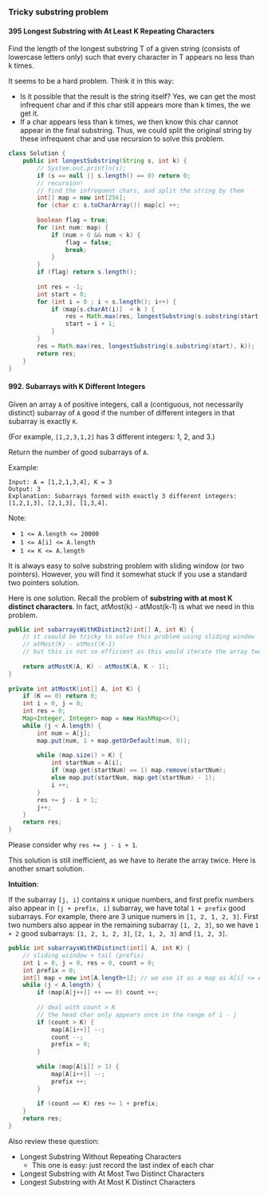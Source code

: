 ### Tricky substring problem 

#### 395 Longest Substring with At Least K Repeating Characters

Find the length of the longest substring T of a given string (consists of lowercase letters only) such that every character in T appears no less than k times.

It seems to be a hard problem. Think it in this way: 
- Is it possible that the result is the string itself? Yes, we can get the most infrequent char and if this char still appears more than k times, the we get it.
- If a char appears less than k times, we then know this char cannot appear in the final substring. Thus, we could split the original string by these infrequent char and use recursion to solve this problem.

```java
class Solution {
    public int longestSubstring(String s, int k) {
        // System.out.println(s);
        if (s == null || s.length() == 0) return 0;
        // recursion!
        // find the infrequent chars, and split the string by them
        int[] map = new int[256];
        for (char c: s.toCharArray()) map[c] ++;
        
        boolean flag = true;
        for (int num: map) {
            if (num > 0 && num < k) {
                flag = false;
                break;
            }
        }
        if (flag) return s.length();
        
        int res = -1;
        int start = 0;
        for (int i = 0 ; i < s.length(); i++) {
            if (map[s.charAt(i)]  < k ) {
                res = Math.max(res, longestSubstring(s.substring(start, i), k));
                start = i + 1;
            }
        }
        res = Math.max(res, longestSubstring(s.substring(start), k));
        return res;
    }
}
```

#### 992. Subarrays with K Different Integers

Given an array `A` of positive integers, call a (contiguous, not necessarily distinct) subarray of `A` good if the number of different integers in that subarray is exactly `K`.

(For example, `[1,2,3,1,2]` has 3 different integers: 1, 2, and 3.)

Return the number of good subarrays of `A`.

Example:

    Input: A = [1,2,1,3,4], K = 3
    Output: 3
    Explanation: Subarrays formed with exactly 3 different integers: [1,2,1,3], [2,1,3], [1,3,4].

Note:
- `1 <= A.length <= 20000`
- `1 <= A[i] <= A.length`
- `1 <= K <= A.length`

It is always easy to solve substring problem with sliding window (or two pointers). However, you will find it somewhat stuck if you use a standard two pointers solution.

Here is one solution. Recall the problem of **substring with at most K distinct characters**. In fact, atMost(k) - atMost(k-1) is what we need in this problem.

```java
public int subarraysWithKDistinct2(int[] A, int K) {
    // it coould be tricky to solve this problem using sliding window
    // atMost(K) - atMost(K-1)
    // but this is not so efficient as this would iterate the array two times.
    
    return atMostK(A, K) - atMostK(A, K - 1);
}
    
private int atMostK(int[] A, int K) {
    if (K == 0) return 0;
    int i = 0, j = 0;
    int res = 0;
    Map<Integer, Integer> map = new HashMap<>();
    while (j < A.length) {
        int num = A[j];
        map.put(num, 1 + map.getOrDefault(num, 0));
        
        while (map.size() > K) {
            int startNum = A[i];
            if (map.get(startNum) == 1) map.remove(startNum);
            else map.put(startNum, map.get(startNum) - 1);
            i ++;
        }
        res += j - i + 1;
        j++;
    }
    return res;
}
```

Please consider why `res += j - i + 1`.

This solution is still inefficient, as we have to iterate the array twice. Here is another smart solution.

**Intuition**: 

If the subarray `[j, i]` contains `K` unique numbers, and first prefix numbers also appear in `[j + prefix, i]` subarray, we have total `1 + prefix` good subarrays. For example, there are 3 unique numers in `[1, 2, 1, 2, 3]`. First two numbers also appear in the remaining subarray `[1, 2, 3]`, so we have `1 + 2` good subarrays: `[1, 2, 1, 2, 3]`, `[2, 1, 2, 3]` and `[1, 2, 3]`.

```java
public int subarraysWithKDistinct(int[] A, int K) {
    // sliding wiindow + tail (prefix)
    int i = 0, j = 0, res = 0, count = 0;
    int prefix = 0;
    int[] map = new int[A.length+1]; // we use it as a map as A[i] <= A.length
    while (j < A.length) {
        if (map[A[j++]] ++ == 0) count ++;
        
        // deal with count > K
        // the head char only appears once in the range of i - j
        if (count > K) {
            map[A[i++]] --;
            count --;
            prefix = 0;
        }
        
        while (map[A[i]] > 1) {
            map[A[i++]] --;
            prefix ++;
        }
        
        if (count == K) res += 1 + prefix;
    }
    return res;
}

```

Also review these question:
- Longest Substring Without Repeating Characters
    - This one is easy: just record the last index of each char
- Longest Substring with At Most Two Distinct Characters
- Longest Substring with At Most K Distinct Characters
